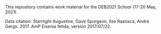 This repository contains work material for the DEB2021 School (17-20 May, 2021).

Data citation: Starrlight Augustine, Dave Spurgeon, Ilze Rasnaca, Andre Gergs. 2017. AmP Eisenia fetida, version 2017/07/22.